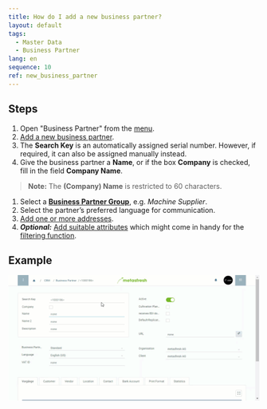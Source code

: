 ```yaml
---
title: How do I add a new business partner?
layout: default
tags:
  - Master Data
  - Business Partner
lang: en
sequence: 10
ref: new_business_partner
---
```


## Steps
1. Open "Business Partner" from the [menu](Menu).
1. [Add a new business partner](New_Record_Window).
1. The **Search Key** is an automatically assigned serial number. However, if required, it can also be assigned manually instead.
1. Give the business partner a **Name**, or if the box **Company** is checked, fill in the field **Company Name**.
 >**Note:** The **(Company) Name** is restricted to 60 characters.

1. Select a [**Business Partner Group**](New_Business_Partner_Group), e.g. *Machine Supplier*.
1. Select the partner’s preferred language for communication.
1. [Add one or more addresses](Add_address_tab).
1. ***Optional:*** [Add suitable attributes](Add_attributes_to_BP) which might come in handy for the [filtering function](Filtering_function).

## Example
![](assets/New_Business_Partner.gif)
